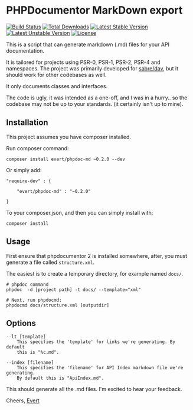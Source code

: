 PHPDocumentor MarkDown export
=============================
[![Build Status](https://travis-ci.org/evert/phpdoc-md.svg)](https://travis-ci.org/evert/phpdoc-md)
[![Total Downloads](https://poser.pugx.org/evert/phpdoc-md/d/total.svg)](https://packagist.org/packages/evert/phpdoc-md)
[![Latest Stable Version](https://poser.pugx.org/evert/phpdoc-md/v/stable.svg)](https://packagist.org/packages/evert/phpdoc-md)
[![Latest Unstable Version](https://poser.pugx.org/evert/phpdoc-md/v/unstable.svg)](https://packagist.org/packages/evert/phpdoc-md)
[![License](https://poser.pugx.org/evert/phpdoc-md/license.svg)](https://packagist.org/packages/evert/phpdoc-md)

This is a script that can generate markdown (.md) files for your API
documentation.

It is tailored for projects using PSR-0, PSR-1, PSR-2, PSR-4 and namespaces.
The project was primarily developed for [sabre/dav](https://sabre.io/),
but it should work for other codebases as well.

It only documents classes and interfaces.

The code is ugly, it was intended as a one-off, and I was in a hurry.. so the
codebase may not be up to your standards. (it certainly isn't up to mine).

Installation
------------

This project assumes you have composer installed.

Run composer command:

    composer install evert/phpdoc-md ~0.2.0 --dev

Or simply add:

    "require-dev" : {

        "evert/phpdoc-md" : "~0.2.0"

    }

To your composer.json, and then you can simply install with:

    composer install


Usage
-----

First ensure that phpdocumentor 2 is installed somewhere, after, you must
generate a file called `structure.xml`.

The easiest is to create a temporary directory, for example named `docs/`.

    # phpdoc command
    phpdoc  -d [project path] -t docs/ --template="xml"

    # Next, run phpdocmd:
    phpdocmd docs/structure.xml [outputdir]

Options
-------

    --lt [template]
        This specifies the 'template' for links we're generating. By default
        this is "%c.md".

    --index [filename]
        This specifies the 'filename' for API Index markdown file we're generating.
        By default this is "ApiIndex.md".

This should generate all the .md files. I'm excited to hear your feedback.

Cheers,
[Evert](https://twitter.com/evertp)
